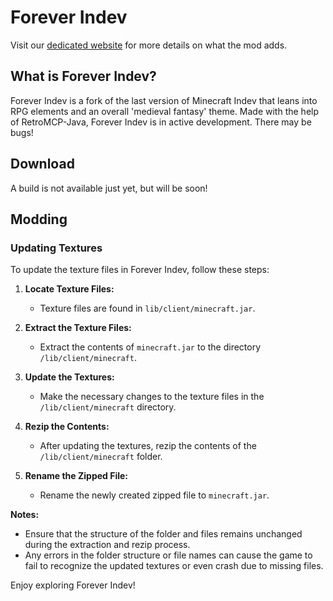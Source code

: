 # Forever Indev

Visit our [dedicated website](https://bluebunnex.github.io/Forever-Indev-Website/) for more details on what the mod adds.

## What is Forever Indev?

Forever Indev is a fork of the last version of Minecraft Indev that leans into RPG elements and an overall 'medieval fantasy' theme. Made with the help of RetroMCP-Java, Forever Indev is in active development. There may be bugs!

## Download

A build is not available just yet, but will be soon!

## Modding

### Updating Textures

To update the texture files in Forever Indev, follow these steps:

1. **Locate Texture Files:**
   - Texture files are found in `lib/client/minecraft.jar`.

2. **Extract the Texture Files:**
   - Extract the contents of `minecraft.jar` to the directory `/lib/client/minecraft`.

3. **Update the Textures:**
   - Make the necessary changes to the texture files in the `/lib/client/minecraft` directory.

4. **Rezip the Contents:**
   - After updating the textures, rezip the contents of the `/lib/client/minecraft` folder.

5. **Rename the Zipped File:**
   - Rename the newly created zipped file to `minecraft.jar`.

**Notes:**

- Ensure that the structure of the folder and files remains unchanged during the extraction and rezip process.
- Any errors in the folder structure or file names can cause the game to fail to recognize the updated textures or even crash due to missing files.

Enjoy exploring Forever Indev!
